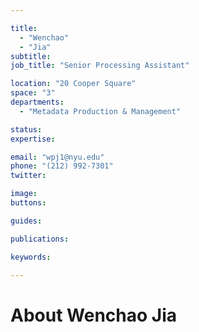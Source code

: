 ```yaml
---

title:
  - "Wenchao"
  - "Jia"
subtitle: 
job_title: "Senior Processing Assistant"

location: "20 Cooper Square"
space: "3"
departments:
  - "Metadata Production & Management"

status: 
expertise:

email: "wpj1@nyu.edu"
phone: "(212) 992-7301"
twitter: 

image: 
buttons:

guides:

publications:

keywords:

---
```


# About Wenchao Jia


